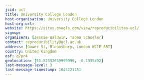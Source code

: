 ```yaml
---
jcid: ucl
title: University College London
host-organisation: University College London
host-org-url: 
website: https://sites.google.com/view/reproducibilitea-ucl/ 
signup:
organisers: [Jessie Baldwin, Tabea Schoeler]
contact: reproducibility@ucl.ac.uk
address: [Gower St, Bloomsbury, London WC1E 6BT]
country: United Kingdom
osf: q7pr4
geolocation: [51.52332639999999, -0.1335492]
last-message-level: 3
last-message-timestamp: 1643121751
---
```

